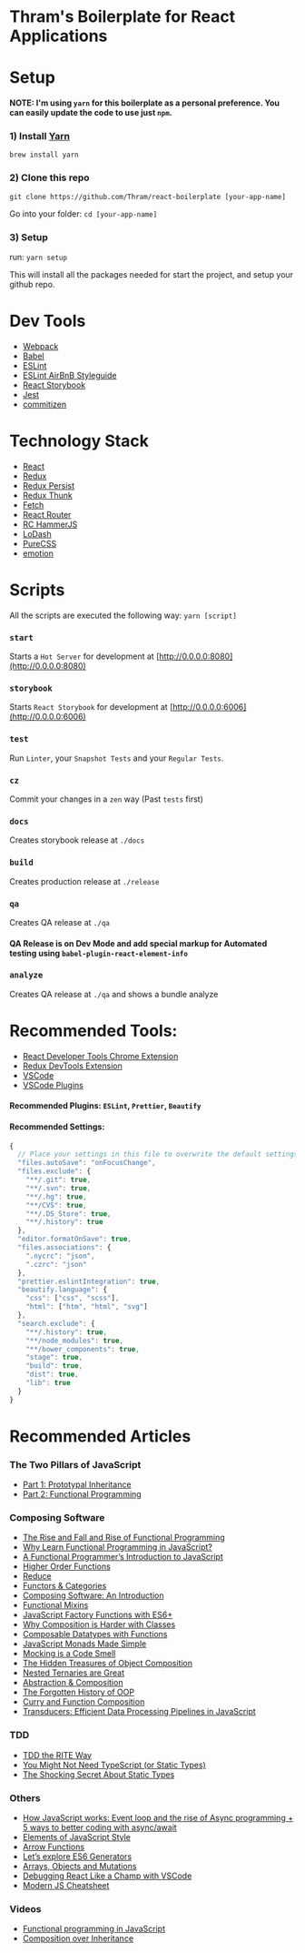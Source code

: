 # Thram's Boilerplate for React Applications

# Setup

**NOTE: I'm using `yarn` for this boilerplate as a personal preference. You can easily update the code to use just `npm`.**

### 1) Install [Yarn](https://yarnpkg.com/)

`brew install yarn`

### 2) Clone this repo

`git clone https://github.com/Thram/react-boilerplate [your-app-name]`

Go into your folder: `cd [your-app-name]`

### 3) Setup

run: `yarn setup`

This will install all the packages needed for start the project, and setup your github repo.

# Dev Tools

- [Webpack](https://webpack.js.org/) 
- [Babel](babeljs.io)
- [ESLint](http://eslint.org/)
- [ESLint AirBnB Styleguide](https://github.com/airbnb/javascript)
- [React Storybook](https://storybooks.js.org)
- [Jest](https://facebook.github.io/jest/)
- [commitizen](http://commitizen.github.io/cz-cli/)

# Technology Stack

- [React](https://facebook.github.io/react/)
- [Redux](http://redux.js.org/)
- [Redux Persist](https://github.com/rt2zz/redux-persist)
- [Redux Thunk](https://github.com/gaearon/redux-thunk)
- [Fetch](https://github.com/github/fetch)
- [React Router](https://reacttraining.com/react-router/)
- [RC HammerJS](https://github.com/react-component/react-hammerjs)
- [LoDash](lodash.com)
- [PureCSS](https://purecss.io/)
- [emotion](https://emotion.sh/)

# Scripts

All the scripts are executed the following way: `yarn [script]`

### `start`

Starts a `Hot Server` for development at [http://0.0.0.0:8080](http://0.0.0.0:8080)

### `storybook`

Starts `React Storybook` for development at [http://0.0.0.0:6006](http://0.0.0.0:6006)

### `test`

Run `Linter`, your `Snapshot Tests` and your `Regular Tests`.

### `cz`

Commit your changes in a `zen` way (Past `tests` first)

### `docs`

Creates storybook release at `./docs`

### `build`

Creates production release at `./release`

### `qa`

Creates QA release at `./qa`

#### QA Release is on Dev Mode and add special markup for Automated testing using `babel-plugin-react-element-info`

### `analyze`

Creates QA release at `./qa` and shows a bundle analyze

# Recommended Tools: 

- [React Developer Tools Chrome Extension](https://chrome.google.com/webstore/detail/react-developer-tools/fmkadmapgofadopljbjfkapdkoienihi?hl=en)
- [Redux DevTools Extension](http://extension.remotedev.io/)
- [VSCode](https://code.visualstudio.com/)
- [VSCode Plugins](https://github.com/viatsko/awesome-vscode)

#### Recommended Plugins: `ESLint`, `Prettier`, `Beautify`
#### Recommended Settings: 
```javascript
{
  // Place your settings in this file to overwrite the default settings
  "files.autoSave": "onFocusChange",
  "files.exclude": {
    "**/.git": true,
    "**/.svn": true,
    "**/.hg": true,
    "**/CVS": true,
    "**/.DS_Store": true,
    "**/.history": true
  },
  "editor.formatOnSave": true,
  "files.associations": {
    ".nycrc": "json",
    ".czrc": "json"
  },
  "prettier.eslintIntegration": true,
  "beautify.language": {
    "css": ["css", "scss"],
    "html": ["htm", "html", "svg"]
  },
  "search.exclude": {
    "**/.history": true,
    "**/node_modules": true,
    "**/bower_components": true,
    "stage": true,
    "build": true,
    "dist": true,
    "lib": true
  }
}
```

# Recommended Articles

### The Two Pillars of JavaScript
- [Part 1: Prototypal Inheritance](https://medium.com/javascript-scene/the-two-pillars-of-javascript-ee6f3281e7f3)
- [Part 2: Functional Programming](https://medium.com/javascript-scene/the-two-pillars-of-javascript-pt-2-functional-programming-a63aa53a41a4)

### Composing Software
- [The Rise and Fall and Rise of Functional Programming](https://medium.com/javascript-scene/the-rise-and-fall-and-rise-of-functional-programming-composable-software-c2d91b424c8c)
- [Why Learn Functional Programming in JavaScript?](https://medium.com/javascript-scene/why-learn-functional-programming-in-javascript-composing-software-ea13afc7a257)
- [A Functional Programmer’s Introduction to JavaScript](https://medium.com/javascript-scene/a-functional-programmers-introduction-to-javascript-composing-software-d670d14ede30)
- [Higher Order Functions](https://medium.com/javascript-scene/higher-order-functions-composing-software-5365cf2cbe99)
- [Reduce](https://medium.com/javascript-scene/reduce-composing-software-fe22f0c39a1d)
- [Functors & Categories](https://medium.com/javascript-scene/functors-categories-61e031bac53f)
- [Composing Software: An Introduction](https://medium.com/javascript-scene/composing-software-an-introduction-27b72500d6ea)
- [Functional Mixins](https://medium.com/javascript-scene/functional-mixins-composing-software-ffb66d5e731c)
- [JavaScript Factory Functions with ES6+](https://medium.com/javascript-scene/javascript-factory-functions-with-es6-4d224591a8b1)
- [Why Composition is Harder with Classes](https://medium.com/javascript-scene/why-composition-is-harder-with-classes-c3e627dcd0aa)
- [Composable Datatypes with Functions](https://medium.com/javascript-scene/composable-datatypes-with-functions-aec72db3b093)
- [JavaScript Monads Made Simple](https://medium.com/javascript-scene/javascript-monads-made-simple-7856be57bfe8)
- [Mocking is a Code Smell](https://medium.com/javascript-scene/mocking-is-a-code-smell-944a70c90a6a)
- [The Hidden Treasures of Object Composition](https://medium.com/javascript-scene/the-hidden-treasures-of-object-composition-60cd89480381)
- [Nested Ternaries are Great](https://medium.com/javascript-scene/nested-ternaries-are-great-361bddd0f340)
- [Abstraction & Composition](https://medium.com/javascript-scene/abstraction-composition-cb2849d5bdd6)
- [The Forgotten History of OOP](https://medium.com/javascript-scene/the-forgotten-history-of-oop-88d71b9b2d9f)
- [Curry and Function Composition](https://medium.com/javascript-scene/curry-and-function-composition-2c208d774983)
- [Transducers: Efficient Data Processing Pipelines in JavaScript](https://medium.com/javascript-scene/transducers-efficient-data-processing-pipelines-in-javascript-7985330fe73d)

### TDD
- [TDD the RITE Way](https://medium.com/javascript-scene/tdd-the-rite-way-53c9b46f45e3)
- [You Might Not Need TypeScript (or Static Types)](https://medium.com/javascript-scene/you-might-not-need-typescript-or-static-types-aa7cb670a77b)
- [The Shocking Secret About Static Types](https://medium.com/javascript-scene/the-shocking-secret-about-static-types-514d39bf30a3)

### Others
- [How JavaScript works: Event loop and the rise of Async programming + 5 ways to better coding with async/await](https://blog.sessionstack.com/how-javascript-works-event-loop-and-the-rise-of-async-programming-5-ways-to-better-coding-with-2f077c4438b5)
- [Elements of JavaScript Style](https://medium.com/javascript-scene/elements-of-javascript-style-caa8821cb99f)
- [Arrow Functions](https://medium.com/javascript-scene/familiarity-bias-is-holding-you-back-its-time-to-embrace-arrow-functions-3d37e1a9bb75)
- [Let’s explore ES6 Generators](https://medium.freecodecamp.org/lets-explore-es6-generators-5e58ed23b0f1)
- [Arrays, Objects and Mutations](https://medium.com/@fknussel/arrays-objects-and-mutations-6b23348b54aa)
- [Debugging React Like a Champ with VSCode](https://hackernoon.com/debugging-react-like-a-champ-with-vscode-66281760037)
- [Modern JS Cheatsheet](https://mbeaudru.github.io/modern-js-cheatsheet/)

### Videos
- [Functional programming in JavaScript](https://www.youtube.com/playlist?list=PL0zVEGEvSaeEd9hlmCXrk5yUyqUag-n84)
- [Composition over Inheritance](https://www.youtube.com/watch?v=wfMtDGfHWpA)
